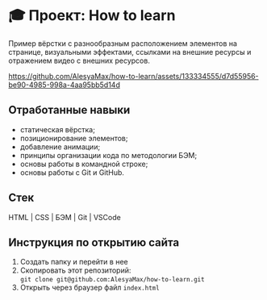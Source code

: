 # :mortar_board: Проект: How to learn
Пример вёрстки с разнообразным расположением элементов на странице, визуальными эффектами, ссылками на внешние ресурсы и отражением видео с внешних ресурсов.

https://github.com/AlesyaMax/how-to-learn/assets/133334555/d7d55956-be90-4985-998a-4aa95bb5d14d

## Отработанные навыки
* статическая вёрстка;
* позиционирование элементов;
* добавление анимации;
* принципы организации кода по методологии БЭМ;
* основы работы в командной строке;
* основы работы с Git и GitHub.

## Стек
HTML | CSS | БЭМ | Git | VSCode

## Инструкция по открытию сайта
1. Создать папку и перейти в нее
2. Скопировать этот репозиторий:  
   `git clone git@github.com:AlesyaMax/how-to-learn.git`
3. Открыть через браузер файл `index.html`
